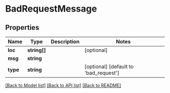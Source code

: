 # BadRequestMessage

## Properties
Name | Type | Description | Notes
------------ | ------------- | ------------- | -------------
**loc** | **string[]** |  | [optional] 
**msg** | **string** |  | 
**type** | **string** |  | [optional] [default to 'bad_request']

[[Back to Model list]](../../README.md#documentation-for-models) [[Back to API list]](../../README.md#documentation-for-api-endpoints) [[Back to README]](../../README.md)

